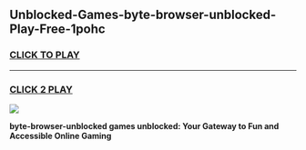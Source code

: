 
## Unblocked-Games-byte-browser-unblocked-Play-Free-1pohc
<h3>
<a href="https://premium76.site?title=byte-browser-unblocked&ref=21A">CLICK TO PLAY</a></h3>
<hr>

<h3>
<a href="https://premium76.site?title=byte-browser-unblocked&ref=21A">CLICK 2 PLAY</a>
  
</h3>

<a href="https://premium76.site?title=byte-browser-unblocked&ref=21A"><img src="https://clearcache.store/games.png"></a>


**byte-browser-unblocked games unblocked: Your Gateway to Fun and Accessible Online Gaming**
